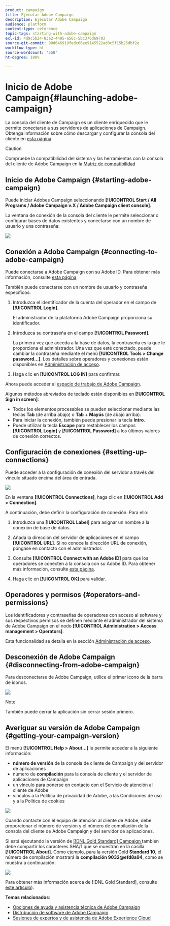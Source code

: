 ```yaml
---
product: campaign
title: Ejecutar Adobe Campaign
description: Ejecutar Adobe Campaign
audience: platform
content-type: reference
topic-tags: starting-with-adobe-campaign
exl-id: 4d9c5b24-83a2-4495-a56c-5bc376d69703
source-git-commit: 98d646919fedc66ee9145522ad0c5f15b25dbf2e
workflow-type: ht
source-wordcount: '558'
ht-degree: 100%

---
```


# Inicio de Adobe Campaign{#launching-adobe-campaign}

La consola del cliente de Campaign es un cliente enriquecido que le permite conectarse a sus servidores de aplicaciones de Campaign. Obtenga información sobre cómo descargar y configurar la consola del cliente en [esta página](../../installation/using/installing-the-client-console.md).


>[!CAUTION]
>
>Compruebe la compatibilidad del sistema y las herramientas con la consola del cliente de Adobe Campaign en la [Matriz de compatibilidad](../../rn/using/compatibility-matrix.md#ClientConsoleoperatingsystems)

## Inicio de Adobe Campaign {#starting-adobe-campaign}

Puede iniciar Adobes Campaign seleccionando **[!UICONTROL Start / All Programs / Adobe Campaign v.X / Adobe Campaign client console]**.

La ventana de conexión de la consola del cliente le permite seleccionar o configurar bases de datos existentes y conectarse con un nombre de usuario y una contraseña:

![](assets/acc-logon.png)

## Conexión a Adobe Campaign {#connecting-to-adobe-campaign}

Puede conectarse a Adobe Campaign con su Adobe ID. Para obtener más información, consulte [esta página](../../integrations/using/about-adobe-id.md).

También puede conectarse con un nombre de usuario y contraseña específicos:

1. Introduzca el identificador de la cuenta del operador en el campo de **[!UICONTROL Login]**.

   El administrador de la plataforma Adobe Campaign proporciona su identificador.

1. Introduzca su contraseña en el campo **[!UICONTROL Password]**.

   La primera vez que acceda a la base de datos, la contraseña es la que le proporciona el administrador. Una vez que esté conectado, puede cambiar la contraseña mediante el menú **[!UICONTROL Tools > Change password...]**. Los detalles sobre operadores y conexiones están disponibles en [Administración de acceso](../../platform/using/access-management.md).

1. Haga clic en **[!UICONTROL LOG IN]** para confirmar.<!--You can also press the **Enter** key to launch connection.-->

Ahora puede acceder al [espacio de trabajo de Adobe Campaign](../../platform/using/adobe-campaign-workspace.md).

Algunos métodos abreviados de teclado están disponibles en **[!UICONTROL Sign in screen]**:
* Todos los elementos procesables se pueden seleccionar mediante las teclas **Tab** (de arriba abajo) o **Tab** + **Mayús** (de abajo arriba).
* Para iniciar la conexión, también puede presionar la tecla **Intro**.
* Puede utilizar la tecla **Escape** para restablecer los campos **[!UICONTROL Login]** y **[!UICONTROL Password]** a los últimos valores de conexión correctos.

## Configuración de conexiones {#setting-up-connections}

Puede acceder a la configuración de conexión del servidor a través del vínculo situado encima del área de entrada.

![](assets/s_ncs_user_connections_management.png)

En la ventana **[!UICONTROL Connections]**, haga clic en **[!UICONTROL Add > Connection]**.

A continuación, debe definir la configuración de conexión. Para ello:

1. Introduzca una **[!UICONTROL Label]** para asignar un nombre a la conexión de base de datos.

1. Añada la dirección del servidor de aplicaciones en el campo **[!UICONTROL URL]**. Si no conoce la dirección URL de conexión, póngase en contacto con el administrador.

1. Consulte **[!UICONTROL Connect with an Adobe ID]** para que los operadores se conecten a la consola con su Adobe ID. Para obtener más información, consulte [esta página](../../integrations/using/about-adobe-id.md).

1. Haga clic en **[!UICONTROL OK]** para validar.

## Operadores y permisos {#operators-and-permissions}

Los identificadores y contraseñas de operadores con acceso al software y sus respectivos permisos se definen mediante el administrador del sistema de Adobe Campaign en el nodo **[!UICONTROL Administration > Access management > Operators]**.

Esta funcionalidad se detalla en la sección [Administración de acceso](../../platform/using/access-management.md).

## Desconexión de Adobe Campaign {#disconnecting-from-adobe-campaign}

Para desconectarse de Adobe Campaign, utilice el primer icono de la barra de iconos.

![](assets/s_ncs_user_deconnexion.png)

>[!NOTE]
>
>También puede cerrar la aplicación sin cerrar sesión primero.

## Averiguar su versión de Adobe Campaign {#getting-your-campaign-version}

El menú **[!UICONTROL Help > About...]** le permite acceder a la siguiente información:

* **número de versión** de la consola de cliente de Campaign y del servidor de aplicaciones
* número de **compilación** para la consola de cliente y el servidor de aplicaciones de Campaign
* un vínculo para ponerse en contacto con el Servicio de atención al cliente de Adobe
* vínculos a la Política de privacidad de Adobe, a las Condiciones de uso y a la Política de cookies

![](assets/about-acc.png)

Cuando contacte con el equipo de atención al cliente de Adobe, debe proporcionar el número de versión y el número de compilación de la consola del cliente de Adobe Campaign y del servidor de aplicaciones.

Si está ejecutando la versión de [ [!DNL Gold Standard] Campaign ](../../rn/using/gold-standard.md) también debe compartir los caracteres SHA/1 que se muestran en la casilla **[!UICONTROL About]**. Como ejemplo, para la versión Gold **Standard 10**, el número de compilación mostrará la **compilación 9032@efd8a94**, como se muestra a continuación:

![](assets/about-acc-gs.png)

Para obtener más información acerca de [!DNL Gold Standard], consulte [este artículo](../../rn/using/gs-overview.md)).

**Temas relacionados**:

* [Opciones de ayuda y asistencia técnica de Adobe Campaign](../../support.md)
* [Distribución de software de Adobe Campaign](https://experience.adobe.com/#/downloads/content/software-distribution/en/campaign.html)
* [Sesiones de expertos y de asistencia de Adobe Experience Cloud](https://helpx.adobe.com/es/enterprise/admin-guide.html/enterprise/using/support-for-experience-cloud.ug.html)
